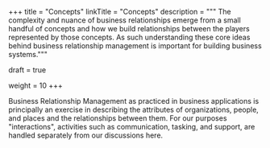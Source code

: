 +++
title = "Concepts"
linkTitle = "Concepts"
description = """
The complexity and nuance of business relationships emerge from a small handful of concepts and
how we build relationships between the players represented by those concepts. As such
understanding these core ideas behind business relationship management is important for building
business systems."""

draft = true

weight = 10
+++

Business Relationship Management as practiced in business applications is principally an exercise
in describing the attributes of organizations, people, and places and the relationships between
them.  For our purposes "interactions", activities such as communication, tasking, and support,
are handled separately from our discussions here.